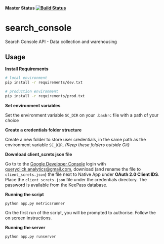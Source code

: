 #### Master Status [![Build Status](http://194.168.11.234:9090/job/testExample/badge/icon)](http://194.168.11.234:9090/job/testExample)
# search_console
Search Console API - Data collection and warehousing

## Usage ##

**Install Requirements**
```bash
# local environment
pip install -r requirements/dev.txt
```

```bash
# production environment
pip install -r requirements/prod.txt
```

**Set environment variables**

Set the environment variable `SC_DIR` on your `.bashrc` file with a path of your choice

**Create a credentials folder structure**

Create a new folder to store user credentials, in the same path as the environment variable `SC_DIR`.
*(Keep these folders outside Git)*

**Download client_screts json file**

Go to to the [Google Developer Console](https://console.developers.google.com/apis/credentials?project=search-console-api-access) login with queryclick.analytics@gmail.com, download (and rename the file to `client_screts.json`) the file next to Native App under **OAuth 2.0 Client IDS**. Place the `client_screts.json` file under the credentials directory. The password is available from the KeePass database.

**Running the script**

`python app.py metricsrunner`

On the first run of the script, you will be prompted to authorise. Follow the on screen instructions.

**Running the server**

`python app.py runserver`
